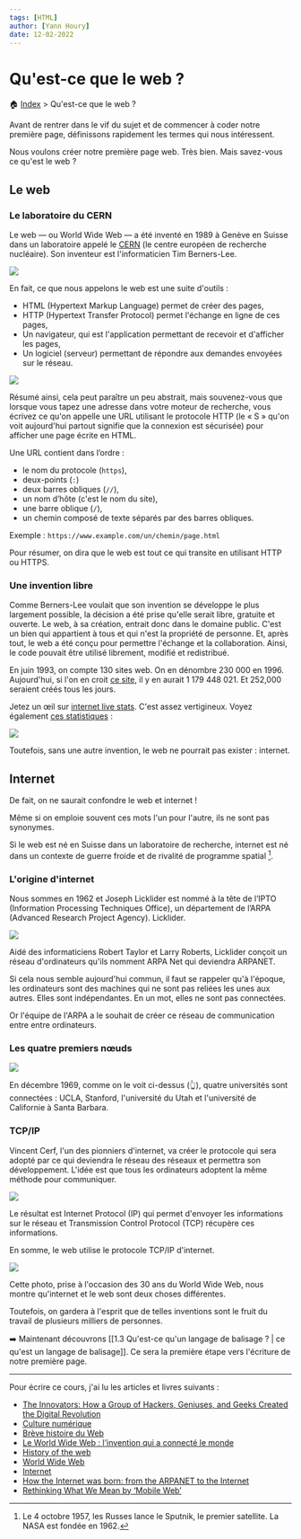 ```yaml
---
tags: [HTML]
author: [Yann Houry]
date: 12-02-2022
---
```


# Qu'est-ce que le web ?

🏠 [Index](https://github.com/YannHY/html-css-js/blob/main/index.md) > Qu'est-ce que le web ?

Avant de rentrer dans le vif du sujet et de commencer à coder notre première page, définissons rapidement les termes qui nous intéressent.

Nous voulons créer notre première page web. Très bien. Mais savez-vous ce qu'est le web ?

## Le web
### Le laboratoire du CERN
Le web — ou World Wide Web — a été inventé en 1989 à Genève en Suisse dans un laboratoire appelé le [CERN](https://home.cern/fr) (le centre européen de recherche nucléaire). Son inventeur est l'informaticien Tim Berners-Lee.

![](https://github.com/YannHY/html-css-js/blob/main/Images/berners-lee.jpeg)

En fait, ce que nous appelons le web est une suite d'outils :

- HTML (Hypertext  Markup Language) permet de créer des pages,
- HTTP (Hypertext Transfer Protocol) permet l'échange en ligne de ces pages,
- Un navigateur, qui est l'application permettant de recevoir et d'afficher les pages,
- Un logiciel (serveur) permettant de répondre aux demandes envoyées sur le réseau.

![](https://github.com/YannHY/html-css-js/blob/main/Images/NeXT.jpeg)

Résumé ainsi, cela peut paraître un peu abstrait, mais souvenez-vous que lorsque vous tapez une adresse dans votre moteur de recherche, vous écrivez ce qu'on appelle une URL utilisant le protocole HTTP (le « S » qu'on voit aujourd'hui partout signifie que la connexion est sécurisée) pour afficher une page écrite en HTML.

Une URL contient dans l’ordre :
- le nom du protocole (`https`),
- deux-points (`:`)
- deux barres obliques (`//`),
- un nom d’hôte (c'est le nom du site),
- une barre oblique (`/`),
- un chemin composé de texte séparés par des barres obliques.

Exemple : `https://www.example.com/un/chemin/page.html`

Pour résumer, on dira que le web est tout ce qui transite en utilisant HTTP ou HTTPS.

### Une invention libre
Comme Berners-Lee voulait que son invention se développe le plus largement possible, la décision a été prise qu'elle serait libre, gratuite et ouverte. Le web, à sa création, entrait donc dans le domaine public. C'est un bien qui appartient à tous et qui n'est la propriété de personne. Et, après tout, le web a été conçu pour permettre l'échange et la collaboration. Ainsi, le code pouvait être utilisé librement, modifié et redistribué.

En juin 1993, on compte 130 sites web. On en dénombre 230 000 en 1996. Aujourd'hui, si l'on en croit [ce site](https://siteefy.com/how-many-websites-are-there/#:~:text=Currently%2C%20there%20are%20around%201.18,active%2C%2083%25%20are%20inactive.), il y en aurait 1 179 448 021. Et 252,000 seraient créés tous les jours.

Jetez un œil sur [internet live stats](https://www.internetlivestats.com/). C'est assez vertigineux. Voyez également [ces statistiques](https://www.statista.com/chart/25443/estimated-amount-of-data-created-on-the-internet-in-one-minute/) :

![](https://github.com/YannHY/html-css-js/blob/main/Images/a-minute-on-the-internet-2021.jpeg)

Toutefois, sans une autre invention, le web ne pourrait pas exister : internet.

## Internet
De fait, on ne saurait confondre le web et internet !

Même si on emploie souvent ces mots l'un pour l'autre, ils ne sont pas synonymes.

Si le web est né en Suisse dans un laboratoire de recherche, internet est né dans un contexte de guerre froide et de rivalité de programme spatial [^1]. 

### L'origine d'internet
Nous sommes en 1962 et Joseph Licklider est nommé à la tête de l’IPTO (Information Processing Techniques Office), un département de l’ARPA (Advanced Research Project Agency). Licklider.

![](https://github.com/YannHY/html-css-js/blob/main/Images/darpa-ipto-licklider.jpeg)

Aidé des informaticiens Robert Taylor et Larry Roberts, Licklider conçoit un réseau d'ordinateurs qu'ils nomment ARPA Net qui deviendra ARPANET.

Si cela nous semble aujourd'hui commun, il faut se rappeler qu'à l'époque, les ordinateurs sont des machines qui ne sont pas reliées les unes aux autres. Elles sont indépendantes. En un mot, elles ne sont pas connectées. 

Or l'équipe de l'ARPA a le souhait de créer ce réseau de communication entre entre ordinateurs.

### Les quatre premiers nœuds
![](https://github.com/YannHY/html-css-js/blob/main/Images/IMG_7983.jpg)

En décembre 1969, comme on le voit ci-dessus (👆), quatre universités sont connectées : UCLA, Stanford, l'université du Utah et l'université de Californie à Santa Barbara.

### TCP/IP
Vincent Cerf, l'un des pionniers d'internet, va créer le protocole qui sera adopté par ce qui deviendra le réseau des réseaux et permettra son développement. L'idée est que tous les ordinateurs adoptent la même méthode pour communiquer. 

![](https://github.com/YannHY/html-css-js/blob/main/Images/tcp-ip.jpeg)

Le résultat est Internet Protocol (IP) qui permet d'envoyer les informations sur le réseau et Transmission Control Protocol (TCP) récupère ces informations. 

En somme, le web utilise le protocole TCP/IP d'internet.

![](https://github.com/YannHY/html-css-js/blob/main/Images/berners-lee-vint-cerf.jpeg)

Cette photo, prise à l'occasion des 30 ans du World Wide Web, nous montre qu'internet et le web sont deux choses différentes.

Toutefois, on gardera à l'esprit que de telles inventions sont le fruit du travail de plusieurs milliers de personnes.

➡️ Maintenant découvrons [[1.3 Qu'est-ce qu'un langage de balisage ? | ce qu'est un langage de balisage]]. Ce sera la première étape vers l'écriture de notre première page.

<hr />

Pour écrire ce cours, j'ai lu les articles et livres suivants :

- [The Innovators: How a Group of Hackers, Geniuses, and Geeks Created the Digital Revolution](https://www.amazon.fr/dp/B00JGAS65Q/ref=dp-kindle-redirect?_encoding=UTF8&btkr=1)
- [Culture numérique](https://www.cairn.info/culture-numerique--9782724623659.htm)
- [Brève histoire du Web](https://home.cern/fr/science/computing/birth-web/short-history-web#:~:text=Le%20chercheur%20britannique%20Tim%20Berners,s'%C3%A9changer%20des%20informations%20instantan%C3%A9ment.)
- [Le World Wide Web : l'invention qui a connecté le monde](https://artsandculture.google.com/story/ogVR4WcKh7UBIQ?hl=fr)
- [History of the web](https://webfoundation.org/about/vision/history-of-the-web/)
- [World Wide Web](https://fr.wikipedia.org/wiki/World_Wide_Web)
- [Internet](https://fr.wikipedia.org/wiki/Internet)
- [How the Internet was born: from the ARPANET to the Internet](https://theconversation.com/how-the-internet-was-born-from-the-arpanet-to-the-internet-68072)
- [Rethinking What We Mean by ‘Mobile Web’](https://daringfireball.net/2014/04/rethinking_what_we_mean_by_mobile_web)

[^1]: Le 4 octobre 1957, les Russes lance le Sputnik, le premier satellite. La NASA est fondée en 1962.
